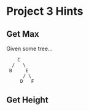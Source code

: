 # Project 3 Hints

## Get Max

Given some tree...

```
    C
  /   \
 B     E
      / \
     D   F
```

## Get Height
